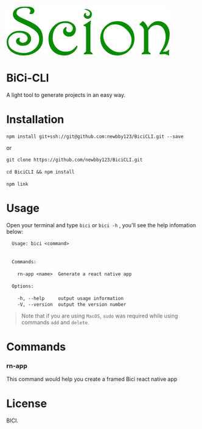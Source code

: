 ![Bici-CLI Logo](./logo.png)

# BiCi-CLI
A light tool to generate projects in an easy way.

# Installation
```
npm install git+ssh://git@github.com:newbby123/BiciCLI.git --save
```
or
```
git clone https://github.com/newbby123/BiciCLI.git

cd BiciCLI && npm install

npm link
```

# Usage
Open your terminal and type `bici` or `bici -h` , you'll see the help infomation below:
```
  Usage: bici <command>


  Commands:

    rn-app <name>  Generate a react native app

  Options:

    -h, --help     output usage information
    -V, --version  output the version number
```

> Note that if you are using `MacOS`, `sudo` was required while using commands `add` and `delete`.

# Commands

### rn-app
This command would help you create a framed Bici react native app

# License
BICI.









